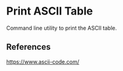 
# Print ASCII Table

Command line utility to print the ASCII table.

## References

https://www.ascii-code.com/


